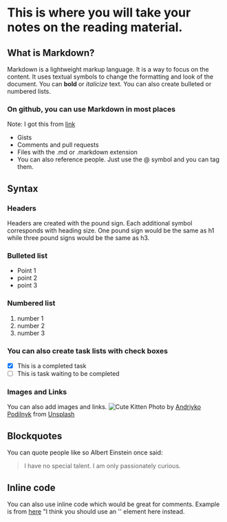 # This is where you will take your notes on the reading material.

## What is Markdown?
Markdown is a lightweight markup language. It is a way to focus on the content. It uses textual symbols to change the formatting and look of the document. You can **bold** or *italicize* text. You can also create bulleted or numbered lists.

### On github, you can use Markdown in most places
Note: I got this from [link](https://guides.github.com/features/mastering-markdown/)
- Gists
- Comments and pull requests
- Files with the .md or .markdown extension
- You can also reference people. Just use the @ symbol and you can tag them.

## Syntax

### Headers
Headers are created with the pound sign. Each additional symbol corresponds with heading size. One pound sign would be the same as h1 while three pound signs would be the same as h3.

### Bulleted list
- Point 1
- point 2
- point 3

### Numbered list
1. number 1
1. number 2
1. number 3

### You can also create task lists with check boxes
- [x] This is a completed task
- [ ] This is task waiting to be completed

### Images and Links
You can also add images and links.
![Cute Kitten](https://images.unsplash.com/photo-1560114928-40f1f1eb26a0?ixlib=rb-1.2.1&ixid=MXwxMjA3fDB8MHxwaG90by1wYWdlfHx8fGVufDB8fHw%3D&auto=format&fit=crop&w=1650&q=80)
Photo by [Andriyko Podilnyk](https://unsplash.com/@yirage?utm_source=unsplash&amp;utm_medium=referral&amp;utm_content=creditCopyText) from [Unsplash](https://unsplash.com/s/photos/cute-kitten?utm_source=unsplash&amp;utm_medium=referral&amp;utm_content=creditCopyText)

## Blockquotes
You can quote people like so
Albert Einstein once said:
> I have no special talent.
> I am only passionately curious.

## Inline code
You can also use inline code which would be great for comments. Example is from [here](https://guides.github.com/features/mastering-markdown/)
"I think you should use an '<addr>' element here instead.
  
  




